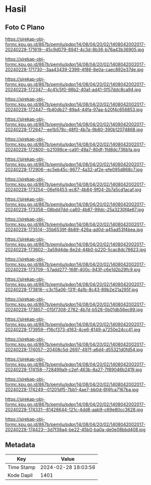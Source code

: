# Hasil

## Foto C Plano

https://sirekap-obj-formc.kpu.go.id/867b/pemilu/pdpr/14/08/04/20/02/1408042002017-20240228-171619--45c9d079-8941-4c3d-8b36-b76a43b36905.jpg

https://sirekap-obj-formc.kpu.go.id/867b/pemilu/pdpr/14/08/04/20/02/1408042002017-20240228-171730--3aa43439-2399-4f86-8e0a-caec892e37de.jpg

https://sirekap-obj-formc.kpu.go.id/867b/pemilu/pdpr/14/08/04/20/02/1408042002017-20240228-172347--4c41c5f0-98b2-40a1-ad41-0f57ddc8ca94.jpg

https://sirekap-obj-formc.kpu.go.id/867b/pemilu/pdpr/14/08/04/20/02/1408042002017-20240228-172447--fb40db27-89a4-44fa-97aa-b20f4c656853.jpg

https://sirekap-obj-formc.kpu.go.id/867b/pemilu/pdpr/14/08/04/20/02/1408042002017-20240228-172647--ee1b578c-48f0-4b7a-9b80-390b12074868.jpg

https://sirekap-obj-formc.kpu.go.id/867b/pemilu/pdpr/14/08/04/20/02/1408042002017-20240228-172800--b21098ce-ca91-49a7-80df-1fd8dc736b1a.jpg

https://sirekap-obj-formc.kpu.go.id/867b/pemilu/pdpr/14/08/04/20/02/1408042002017-20240228-172906--ec5eb45c-9677-4a32-af2e-efe095d868c7.jpg

https://sirekap-obj-formc.kpu.go.id/867b/pemilu/pdpr/14/08/04/20/02/1408042002017-20240228-173254--06ef4453-ec87-4b84-9f04-2b7a5cd1acaf.jpg

https://sirekap-obj-formc.kpu.go.id/867b/pemilu/pdpr/14/08/04/20/02/1408042002017-20240228-173358--08bdd7dd-ca60-4b87-99dc-25a3230f4e67.jpg

https://sirekap-obj-formc.kpu.go.id/867b/pemilu/pdpr/14/08/04/20/02/1408042002017-20240228-173514--35b6539f-8b89-426a-ad0d-a45ad53f4bea.jpg

https://sirekap-obj-formc.kpu.go.id/867b/pemilu/pdpr/14/08/04/20/02/1408042002017-20240228-173602--3a59d4da-8e2d-44b0-b220-5cac8dc76623.jpg

https://sirekap-obj-formc.kpu.go.id/867b/pemilu/pdpr/14/08/04/20/02/1408042002017-20240228-173709--57add277-168f-400c-943f-c6e1d2b29fc9.jpg

https://sirekap-obj-formc.kpu.go.id/867b/pemilu/pdpr/14/08/04/20/02/1408042002017-20240228-173816--c3c15a06-131f-4a1b-8c43-89b2e21a295f.jpg

https://sirekap-obj-formc.kpu.go.id/867b/pemilu/pdpr/14/08/04/20/02/1408042002017-20240228-173857--015f7308-2782-4b7d-b528-0b01db56ec89.jpg

https://sirekap-obj-formc.kpu.go.id/867b/pemilu/pdpr/14/08/04/20/02/1408042002017-20240228-173959--f16cf373-d163-4ce6-8149-a7250e24cc41.jpg

https://sirekap-obj-formc.kpu.go.id/867b/pemilu/pdpr/14/08/04/20/02/1408042002017-20240228-174057--20408c5d-2697-497f-a6d4-d55321d0fd54.jpg

https://sirekap-obj-formc.kpu.go.id/867b/pemilu/pdpr/14/08/04/20/02/1408042002017-20240228-174158--728499a9-c2ef-463b-8a27-7f89046b2419.jpg

https://sirekap-obj-formc.kpu.go.id/867b/pemilu/pdpr/14/08/04/20/02/1408042002017-20240228-174249--01201df5-7bb1-4ae7-bb0d-6f4fca7167ba.jpg

https://sirekap-obj-formc.kpu.go.id/867b/pemilu/pdpr/14/08/04/20/02/1408042002017-20240228-174331--81426644-121c-4dd8-aab9-c69e80cc3628.jpg

https://sirekap-obj-formc.kpu.go.id/867b/pemilu/pdpr/14/08/04/20/02/1408042002017-20240228-174423--3d7f38a4-be22-45b0-ba0a-de0e08bbd408.jpg


## Metadata

| Key        | Value               |
| ---------- | ------------------- |
| Time Stamp | 2024-02-28 18:03:56 |
| Kode Dapil | 1401                |



